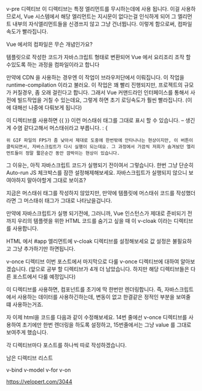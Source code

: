 v-pre 디렉티브
이 디렉티브는 특정 엘리먼트를 무시하는데에 사용 됩니다. 이걸 사용하므로서, Vue 시스템에서 해당 엘리먼트는 지시문이 없다는걸 인식하게 되어 그 엘리먼트 내부의 자식엘리먼트들을 신경쓰지 않고 그냥 건너뜁니다. 이렇게 함으로써, 컴파일 속도가 빨라집니다.

Vue 에서의 컴파일은 무슨 개념인가요?

템플릿으로 작성한 코드가 자바스크립트 형태로 변환되어 Vue 에서 요리조리 조작 할 수있도록 하는 과정을 컴파일이라고 합니다

만약에 CDN 을 사용하는 경우엔 이 작업이 브라우저단에서 이뤄집니다. 이 작업을 runtime-compilation 이라고 불러요. 이 작업은 꽤 빨리 진행되지만, 프로젝트의 규모가 커질경우, 좀 오래 걸린다고 합니다. 그래서 Vue 커맨드라인 인터페이스를 통해서 사전에 빌드작업을 거칠 수 있는데요, 그렇게 하면 초기 로딩속도가 훨씬 빨라집니다. (이에 대해선 나중에 다뤄보게 됩니다)

이 디렉티브를 사용하면 {{ }} 이런 머스태쉬 태그를 그대로 표시 할 수 있습니다. – 생긴게 수염 같다고해서 머스태쉬라고 부릅니다. : { 

    위 GIF 파일의 FPS가 좀 낮아서 제대로 도중에 한번밖에 안타나나는 현상이지만, 이 버튼이 클릭되면서, 자바스크립트가 다시 실행이 되는데요. 그 과정에서 가끔씩 저희가 숨겨놨던 엘리먼트들이 정말 짧은순간 동안 깜박이는 현상이 있습니다.

그 이유는, 아직 자바스크립트 코드가 실행되기 전이여서 그렇습니다. 한번 그냥 단순히 Auto-run JS 체크박스를 잠깐 설정해제해보세요. 자바스크립트가 실행되지 않으니 보여야하지 말아야할게 그대로 보이죠?

지금은 머스태쉬 태그를 작성하지 않았지만, 만약에 템플릿에 머스태쉬 코드를 작성했더라면 그 머스태쉬 태그가 그대로 나타났을겁니다.

만약에 자바스크립트가 실행 되기전에, 그러니까, Vue 인스턴스가 제대로 준비되기 전 까지 우리의 템플렛을 위한 HTML 코드를 숨기고 싶을 때 이 v-cloak 이라는 디렉티브를 사용합니다.

HTML 에서 #app 엘리먼트에 v-cloak 디렉티브를 설정해보세요 값 설정은 불필요하고 그냥 추가하기만 하면됩니다.

v-once 디렉티브
이번 포스트에서 마지막으로 다룰 v-once 디렉티브에 대하여 알아보겠습니다. (앞으로 공부 할 디렉티브가 4개 더 남았습니다. 하지만 해당 디렉티브들은 다른 포스트에서 다룰 예정입니다)

이 디렉티브를 사용하면, 컴포넌트를 초기에 딱 한번만 렌더링합니다. 즉, 자바스크립트에서 사용하는 데이터를 사용하긴하는데, 변동이 없고 한결같은 정적인 부분을 보여줄 떄 사용하는거죠.

자 이제 html을 코드를 다음과 같이 수정해보세요. 14번 줄에선 v-once 디렉티브를 사용하여 초기에만 한번 렌더링을 하도록 설정하고, 15번줄에서는 그냥 value 를 그대로 보여주게 했습니다.

각 디렉티브마다 포스트를 하나씩 따로 작성하겠습니다.

남은 디렉티브 리스트

v-bind
v-model
v-for
v-on

https://velopert.com/3044